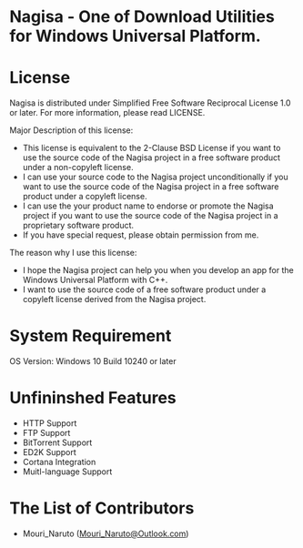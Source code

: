 # Nagisa - One of Download Utilities for Windows Universal Platform.

# License
Nagisa is distributed under Simplified Free Software Reciprocal License 1.0 or 
later. For more information, please read LICENSE.

Major Description of this license:
- This license is equivalent to the 2-Clause BSD License if you want to use the source code of the Nagisa project in a free software product under a non-copyleft license.
- I can use your source code to the Nagisa project unconditionally if you want to use the source code of the Nagisa project in a free software product under a copyleft license. 
- I can use the your product name to endorse or promote the Nagisa project if you want to use the source code of the Nagisa project in a proprietary software product.
- If you have special request, please obtain permission from me.

The reason why I use this license:
- I hope the Nagisa project can help you when you develop an app for the Windows Universal Platform with C++.
- I want to use the source code of a free software product under a copyleft license derived from the Nagisa project.

# System Requirement
OS Version: Windows 10 Build 10240 or later

# Unfininshed Features
- HTTP Support
- FTP Support
- BitTorrent Support
- ED2K Support
- Cortana Integration
- Muitl-language Support

# The List of Contributors
- Mouri_Naruto (Mouri_Naruto@Outlook.com)
